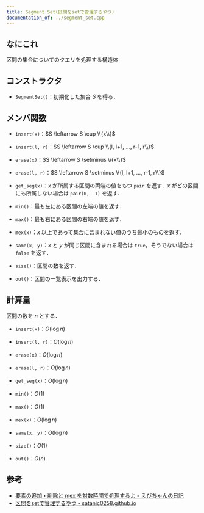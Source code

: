 ```yaml
---
title: Segment Set(区間をsetで管理するやつ)
documentation_of: ../segment_set.cpp
---
```


## なにこれ
区間の集合についてのクエリを処理する構造体

## コンストラクタ
- `SegmentSet()`：初期化した集合 $S$ を得る．

## メンバ関数
- `insert(x)`：$S \leftarrow S \cup \\{x\\}$
- `insert(l, r)`：$S \leftarrow S \cup \\{l, l+1, ..., r-1, r\\}$
- `erase(x)`：$S \leftarrow S \setminus \\{x\\}$
- `erase(l, r)`：$S \leftarrow S \setminus \\{l, l+1, ..., r-1, r\\}$

- `get_seg(x)`：$x$ が所属する区間の両端の値をもつ `pair` を返す．$x$ がどの区間にも所属しない場合は `pair(0, -1)` を返す．
- `min()`：最も左にある区間の左端の値を返す．
- `max()`：最も右にある区間の右端の値を返す．
- `mex(x)`：$x$ 以上であって集合に含まれない値のうち最小のものを返す．
- `same(x, y)`：$x$ と $y$ が同じ区間に含まれる場合は `true`，そうでない場合は `false` を返す．
- `size()`：区間の数を返す．
- `out()`：区間の一覧表示を出力する．

## 計算量
区間の数を $n$ とする．
- `insert(x)`：$O(\log n)$
- `insert(l, r)`：$O(\log n)$
- `erase(x)`：$O(\log n)$
- `erase(l, r)`：$O(\log n)$

- `get_seg(x)`：$O(\log n)$
- `min()`：$O(1)$
- `max()`：$O(1)$
- `mex(x)`：$O(\log n)$
- `same(x, y)`：$O(\log n)$
- `size()`：$O(1)$
- `out()`：$O(n)$

## 参考
- [要素の追加・削除と mex を対数時間で処理するよ - えびちゃんの日記](https://rsk0315.hatenablog.com/entry/2020/10/11/125049)
- [区間をsetで管理するやつ - satanic0258.github.io](https://satanic0258.github.io/snippets/data-structure/SegmentMap.html)
